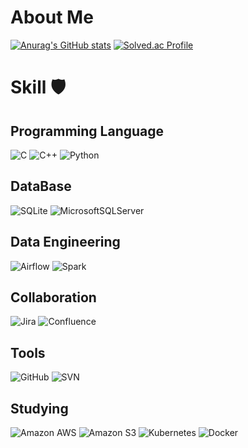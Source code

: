 # About Me
[![Anurag's GitHub stats](https://github-readme-stats.vercel.app/api?username=dlgldgldgld)](https://github.com/dlgldgldgld/github-readme-stats)
[![Solved.ac Profile](http://mazassumnida.wtf/api/v2/generate_badge?boj=dlgldgld)](https://solved.ac/dlgldgld/)

# Skill 🛡️
## Programming Language
![C](https://img.shields.io/badge/C-A8B9CC.svg?&style=for-the-bacge&logo=C&logoColor=white)
![C++](https://img.shields.io/badge/C++-00599C.svg?&style=for-the-bacge&logo=C%2B%2B&logoColor=white)
![Python](https://img.shields.io/badge/Python-3776AB.svg?&style=for-the-bacge&logo=Python&logoColor=white)

## DataBase
![SQLite](https://img.shields.io/badge/SQLite-003B57.svg?&style=for-the-bacge&logo=SQLite&logoColor=white)
![MicrosoftSQLServer](https://img.shields.io/badge/Microsoft_SQL_Server-CC2927.svg?&style=for-the-bacge&logo=MicrosoftSQLServer&logoColor=white)

## Data Engineering
![Airflow](https://img.shields.io/badge/Apache_Airflow-017CEE.svg?&style=for-the-bacge&logo=ApacheAirflow&logoColor=white)
![Spark](https://img.shields.io/badge/Apache_Spark-E25A1C.svg?&style=for-the-bacge&logo=ApacheSpark&logoColor=white)

## Collaboration
![Jira](https://img.shields.io/badge/Jira-0052CC.svg?&style=for-the-bacge&logo=Jira&logoColor=white)
![Confluence](https://img.shields.io/badge/Confluence-172B4D.svg?&style=for-the-bacge&logo=Confluence&logoColor=white)

## Tools
![GitHub](https://img.shields.io/badge/GitHub-181717.svg?&style=for-the-bacge&logo=GitHub&logoColor=white)
![SVN](https://img.shields.io/badge/SVN-4495D1.svg?&style=for-the-bacge&logo=Svn&logoColor=white)

## Studying
![Amazon AWS](https://img.shields.io/badge/Amazon_AWS-232F3E.svg?&style=for-the-bacge&logo=AmazonAWS&logoColor=white)
![Amazon S3](https://img.shields.io/badge/Amazon_S3-569A31.svg?&style=for-the-bacge&logo=AmazonS3&logoColor=white)
![Kubernetes](https://img.shields.io/badge/Kubernetes-326CE5.svg?&style=for-the-bacge&logo=Kubernetes&logoColor=white)
![Docker](https://img.shields.io/badge/Docker-2496ED.svg?&style=for-the-bacge&logo=Docker&logoColor=white)

<!--
**dlgldgldgld/dlgldgldgld** is a ✨ _special_ ✨ repository because its `README.md` (this file) appears on your GitHub profile.

Here are some ideas to get you started:

- 🔭 I’m currently working on ...
- 🌱 I’m currently learning ...
- 👯 I’m looking to collaborate on ...
- 🤔 I’m looking for help with ...
- 💬 Ask me about ...
- 📫 How to reach me: ...
- 😄 Pronouns: ...
- ⚡ Fun fact: ...
-->
